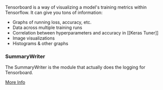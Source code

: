 Tensorboard is a way of visualizing a model's training metrics within Tensorflow. It can give you tons of information: 
- Graphs of running loss, accuracy, etc.
- Data across multiple training runs
- Correlation between hyperparameters and accuracy in [[Keras Tuner]]
- Image visualizations
- Histograms & other graphs

### SummaryWriter
The SummaryWriter is the module that actually does the logging for Tensorboard.



[More Info](https://pytorch.org/docs/stable/tensorboard.html)